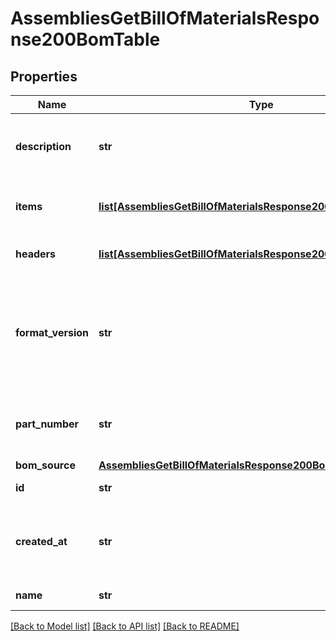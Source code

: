 # AssembliesGetBillOfMaterialsResponse200BomTable

## Properties
Name | Type | Description | Notes
------------ | ------------- | ------------- | -------------
**description** | **str** | The description of the BOM. Currently empty. | [optional] 
**items** | [**list[AssembliesGetBillOfMaterialsResponse200BomTableItems]**](AssembliesGetBillOfMaterialsResponse200BomTableItems.md) | The non-header rows of the BOM table. | [optional] 
**headers** | [**list[AssembliesGetBillOfMaterialsResponse200BomTableHeaders]**](AssembliesGetBillOfMaterialsResponse200BomTableHeaders.md) | BOM table column headers | [optional] 
**format_version** | **str** | The version of the Onshape BOM JSON Standard that this             response complies with | [optional] 
**part_number** | **str** | The partNumber of the BOM. Currently empty. | [optional] 
**bom_source** | [**AssembliesGetBillOfMaterialsResponse200BomTableBomSource**](AssembliesGetBillOfMaterialsResponse200BomTableBomSource.md) |  | [optional] 
**id** | **str** | The id of the BOM | [optional] 
**created_at** | **str** | The UTC date and time the BOM data was exported. | [optional] 
**name** | **str** | The name of the BOM | [optional] 

[[Back to Model list]](../README.md#documentation-for-models) [[Back to API list]](../README.md#documentation-for-api-endpoints) [[Back to README]](../README.md)



